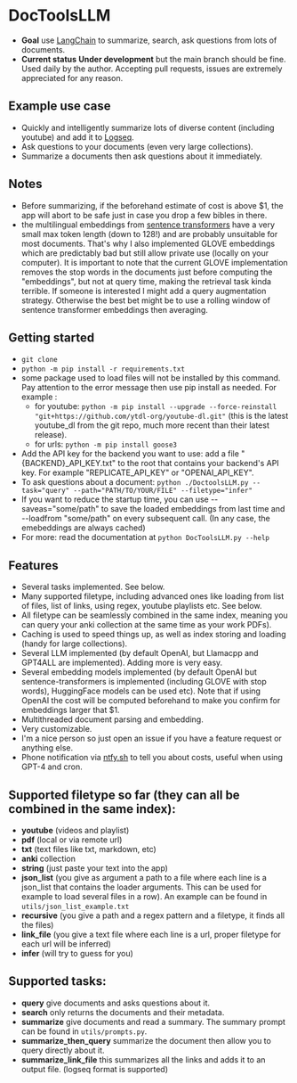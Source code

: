 # DocToolsLLM
* **Goal** use [LangChain](https://python.langchain.com/) to summarize, search, ask questions from lots of documents.
* **Current status** **Under development** but the main branch should be fine. Used daily by the author. Accepting pull requests, issues are extremely appreciated for any reason.


## Example use case
* Quickly and intelligently summarize lots of diverse content (including youtube) and add it to [Logseq](https://github.com/logseq/logseq/).
* Ask questions to your documents (even very large collections).
* Summarize a documents then ask questions about it immediately.

## Notes
* Before summarizing, if the beforehand estimate of cost is above $1, the app will abort to be safe just in case you drop a few bibles in there.
* the multilingual embeddings from [sentence transformers](https://www.sbert.net/docs/pretrained_models.html/) have a very small max token length (down to 128!) and are probably unsuitable for most documents. That's why I also implemented GLOVE embeddings which are predictably bad but still allow private use (locally on your computer). It is important to note that the current GLOVE implementation removes the stop words in the documents just before computing the "embeddings", but not at query time, making the retrieval task kinda terrible. If someone is interested I might add a query augmentation strategy. Otherwise the best bet might be to use a rolling window of sentence transformer embeddings then averaging.

## Getting started
* `git clone`
* `python -m pip install -r requirements.txt`
* some package used to load files will not be installed by this command. Pay attention to the error message then use pip install as needed. For example :
    * for youtube: `python -m pip install --upgrade --force-reinstall "git+https://github.com/ytdl-org/youtube-dl.git"` (this is the latest youtube_dl from the git repo, much more recent than their latest release).
    * for urls: `python -m pip install goose3`
* Add the API key for the backend you want to use: add a file "{BACKEND}_API_KEY.txt" to the root that contains your backend's API key. For example "REPLICATE_API_KEY" or "OPENAI_API_KEY".
* To ask questions about a document: `python ./DoctoolsLLM.py --task="query" --path="PATH/TO/YOUR/FILE" --filetype="infer"`
* If you want to reduce the startup time, you can use --saveas="some/path" to save the loaded embeddings from last time and --loadfrom "some/path" on every subsequent call. (In any case, the emebeddings are always cached)
* For more: read the documentation at `python DocToolsLLM.py --help`

## Features
* Several tasks implemented. See below.
* Many supported filetype, including advanced ones like loading from list of files, list of links, using regex, youtube playlists etc. See below.
* All filetype can be seamlessly combined in the same index, meaning you can query your anki collection at the same time as your work PDFs).
* Caching is used to speed things up, as well as index storing and loading (handy for large collections).
* Several LLM implemented (by default OpenAI, but Llamacpp and GPT4ALL are implemented). Adding more is very easy.
* Several embedding models implemented (by default OpenAI but sentence-transformers is implemented (including GLOVE with stop words), HuggingFace models can be used etc). Note that if using OpenAI the cost will be computed beforehand to make you confirm for embeddings larger that $1.
* Multithreaded document parsing and embedding.
* Very customizable.
* I'm a nice person so just open an issue if you have a feature request or anything else.
* Phone notification via [ntfy.sh](ntfy.sh) to tell you about costs, useful when using GPT-4 and cron.

## Supported filetype so far (they can all be combined in the same index):
* **youtube** (videos and playlist)
* **pdf** (local or via remote url)
* **txt** (text files like txt, markdown, etc)
* **anki** collection
* **string** (just paste your text into the app)
* **json_list** (you give as argument a path to a file where each line is a json_list that contains the loader arguments. This can be used for example to load several files in a row). An example can be found in `utils/json_list_example.txt`
* **recursive** (you give a path and a regex pattern and a filetype, it finds all the files)
* **link_file** (you give a text file where each line is a url, proper filetype for each url will be inferred)
* **infer** (will try to guess for you)

## Supported tasks:
* **query** give documents and asks questions about it.
* **search** only returns the documents and their metadata.
* **summarize** give documents and read a summary. The summary prompt can be found in `utils/prompts.py`.
* **summarize_then_query** summarize the document then allow you to query directly about it.
* **summarize_link_file** this summarizes all the links and adds it to an output file. (logseq format is supported)
